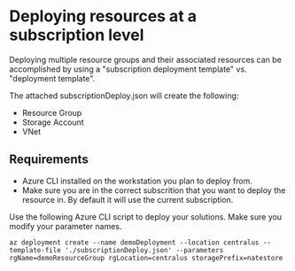 # Deploying resources at a subscription level
Deploying multiple resource groups and their associated resources can be accomplished
by using a "subscription deployment template" vs. "deployment template". 

The attached subscriptionDeploy.json will create the following:

* Resource Group
* Storage Account
* VNet 

## Requirements
* Azure CLI installed on the workstation you plan to deploy from.
* Make sure you are in the correct subscrition that you want to deploy the resource in. By default it will use the 
current subscription.

Use the following Azure CLI script to deploy your solutions. Make sure you modify your parameter names.

```azurecli
az deployment create --name demoDeployment --location centralus --template-file './subscriptionDeploy.json' --parameters rgName=demoResourceGroup rgLocation=centralus storagePrefix=natestore
```